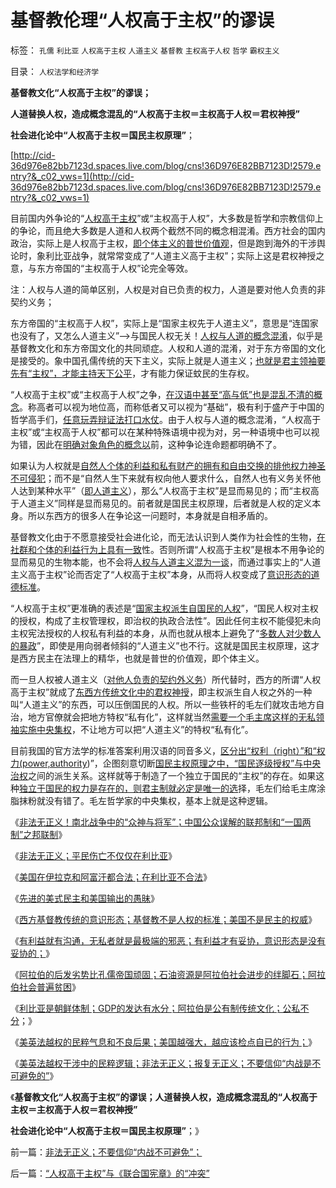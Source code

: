 # 基督教伦理“人权高于主权”的谬误

标签： `孔儒` `利比亚` `人权高于主权` `人道主义` `基督教` `主权高于人权` `哲学` `霸权主义` 

目录： `人权法学和经济学`

**基督教文化“人权高于主权”的谬误；**

**人道替换人权，造成概念混乱的“人权高于主权＝主权高于人权＝君权神授”**

**社会进化论中“人权高于主权＝国民主权原理”**；

[http://cid-36d976e82bb7123d.spaces.live.com/blog/cns!36D976E82BB7123D!2579.entry?&_c02_vws=1](http://cid-36d976e82bb7123d.spaces.live.com/blog/cns!36D976E82BB7123D!2579.entry?&_c02_vws=1)

目前国内外争论的“[人权高于主权](../../../2009/10/29/人道不是人权；人道主义和低人权社会的关系.md)”或“主权高于人权”，大多数是哲学和宗教信仰上的争论，而且绝大多数是人道和人权两个截然不同的概念相混淆。西方社会的国内政治，实际上是人权高于主权，[即个体主义的普世价值观](../../../2009/10/17/人的利益包括所有排他的权益.md)，但是跑到海外的干涉舆论时，象利比亚战争，就常常变成了“人道主义高于主权”；实际上这是君权神授之意，与东方帝国的“主权高于人权”论完全等效。



注：人权与人道的简单区别，人权是对自已负责的权力，人道是要对他人负责的非契约义务；

东方帝国的“主权高于人权”，实际上是“国家主权先于人道主义”，意思是“连国家也没有了，又怎么人道主义”——>与国民人权无关！[人权与人道的概念混淆](../../../2009/6/12/民权，人权，民主权利和人道主义.md)，似乎是基督教文化和东方帝国文化的共同顽症。人权和人道的混淆，对于东方帝国的文化是接受的。象中国孔儒传统的天下主义，实际上就是人道主义；[也就是君主领袖要先有“主权”，才能主持天下公平](http://cid-36d976e82bb7123d.spaces.live.com/blog/cns!36D976E82BB7123D!921.entry)，才有能力保证蚊民的生存权。

“人权高于主权”或“主权高于人权”之争，[在汉语中甚至“高与低”也是混乱不清的概念](../../../2009/5/25/走出汉文化“公说公有理”的语言泥潭.md)。称高者可以视为地位高，而称低者又可以视为“基础”，极有利于盛产于中国的哲学高手们，[任意玩弄辩证法打口水仗](../../../2010/2/12/哲学是“岂有此理”的学问.md)。由于人权与人道的概念混淆，“人权高于主权”或“主权高于人权”都可以在某种特殊语境中视为对，另一种语境中也可以视为错，因此在[明确对象角色的概念以](../../../2009/5/22/“实”未必为实证，认识对象角色的主谓宾.md)前，这种争论连命题都明确不了。

如果认为人权就是[自然人个体的利益和私有财产的拥有和自由交换的排他权力神圣不可侵犯](../../../2009/6/17/人权是任何信仰须共同表述的价值观.md)；而不是“自然人生下来就有权向他人要求什么，自然人也有义务关怀他人达到某种水平”（[即人道主义](../../../2011/1/26/人权不是人道，人道透支人权.md)），那么“人权高于主权”是显而易见的；而“主权高于人道主义”同样是显而易见的。前者就是国民主权原理，后者就是人权的定义本身。所以东西方的很多人在争论这一问题时，本身就是自相矛盾的。

基督教文化由于不愿意接受社会进化论，而无法认识到人类作为社会性的生物，[在社群和个体的利益行为上具有一致](../../../2010/3/10/进化论无缝衔接个人与社群的行为.md)性。否则所谓“人权高于主权”是根本不用争论的显而易见的生物本能，也不会将[人权与人道主义混为一谈](../../../2010/9/21/人道，人道主义和民粹.md)，而通过事实上的“人道主义高于主权”论而否定了“人权高于主权”本身，从而将人权变成了[意识形态的道德标准](http://darthvad.blog.sohu.com/112211203.html)。

“人权高于主权”更准确的表述是“[国家主权派生自国民的人权](../../../2011/1/7/国民主权原理和主权管理者；.md)”，“国民人权对主权的授权，构成了主权管理权，即治权的执政合法性”。因此任何主权不能侵犯未向主权宪法授权的人权私有利益的本身，从而也就从根本上避免了“[多数人对少数人的暴政](../../../2010/12/2/马克思阶级斗争观点和社会政治模型.md)”，即使是用向弱者倾斜的“人道主义”也不行。这就是国民主权原理，这才是西方民主在法理上的精华，也就是普世的价值观，即个体主义。

而一旦人权被人道主义（[对他人负责的契约外义务](../../../2010/5/29/富士康无需对员工个人自杀负契约外的责任.md)）所代替时，西方的所谓“人权高于主权”就成了[东西方传统文化中的君权神授](../../../2011/2/7/大刀向着鬼子们的头上砍去！.md)，即主权派生自人权之外的一种叫“人道主义”的东西，可以压倒国民的人权。所以一些铁杆的毛左们就攻击地方自治，地方官僚就会把地方特权“私有化”，这样就当然[需要一个毛主席这样的无私领袖实施中央集权](../../../2011/1/18/欲求无私大帝，将获一代老千.md)，不让地方可以把“人道主义”的特权“私有化”。

目前我国的官方法学的标准答案利用汉语的同音多义，[区分出“权利（right）”和“权力(power,authority](../../../2010/6/10/“人权学”是经济学与法学的共同根基.md))”，企图刻意切断[国民主权原理之中，“国民逐级授权”与中央治权](../../../2010/8/6/私有制社会的逐级授权，公权和特权的形成，.md)之间的派生关系。这样就等于制造了一个独立于国民的“主权”的存在。如果这种[独立于国民的权力是存在的，则君主制就必定是唯一的选](../../../2010/8/12/公有制的合理稳定的政体是君主制;君主和贵族是死对头.md)择，毛左们给毛主席涂脂抹粉就没有错了。毛左哲学家的中央集权，基本上就是这种逻辑。



《[非法无正义！南北战争中的“众神与将军”；中国公众误解的联邦制和“一国两制”之邦联制](../../../2011/3/21/非法无正义！众神与将军！.md)》

《[非法无正义；平民伤亡不仅仅在利比亚](../../../2011/3/22/平民伤亡99％不在利比亚.md)》

《[美国在伊拉克和阿富汗都合法；在利比亚不合法](../../../2011/3/22/美国在伊阿都合法，在利比亚不合法.md)》

《[先进的美式民主和美国输出的愚昧](../../../2011/3/22/先进的美式民主和美国输出的愚昧.md)》

《[西方基督教传统的意识形态；基督教不是人权的标准；美国不是民主的权威](../../../2011/3/23/基督教不是人权的标准；美国不是民主的权威.md)》

《[有利益就有沟通，无私者就是最极端的邪恶；有利益才有妥协，意识形态是没有妥协的；](../../../2011/3/23/请萨科奇自证不是极端的邪恶.md)》

《[阿拉伯的后发劣势比孔儒帝国顽固；石油资源是阿拉伯社会进步的绊脚石；阿拉伯社会普遍贫困](../../../2011/3/24/石油是阿拉伯民主的绊脚石.md)》

《[利比亚是朝鲜体制；GDP的发达有水分；阿拉伯是公有制传统文化；公私不分](../../../2011/3/24/卡扎菲行为容易理解.md)；》

《[美英法越权的民粹气息和不良后果；美国越强大，越应该检点自已的行为；](../../../2011/3/24/美英法越权干涉利比亚的不良后果.md)》

《[美英法越权干涉中的民粹逻辑；非法无正义；报复无正义；不要信仰“内战是不可避免的”](../../../2011/3/25/非法无正义；不要信仰“内战不可避免”；.md)》

《**基督教文化“人权高于主权”的谬误；人道替换人权，造成概念混乱的“人权高于主权＝主权高于人权＝君权神授”**

**社会进化论中“人权高于主权＝国民主权原理”**；》

前一篇：[非法无正义；不要信仰“内战不可避免”；](../../../2011/3/25/非法无正义；不要信仰“内战不可避免”；.md)

后一篇：[“人权高于主权”与《联合国宪章》的“冲突”](../../../2011/3/25/“人权高于主权”与《联合国宪章》的“冲突”.md)